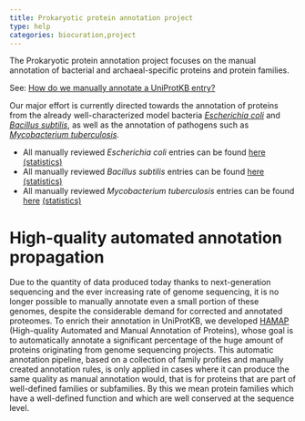 ```yaml
---
title: Prokaryotic protein annotation project
type: help
categories: biocuration,project
---
```


The Prokaryotic protein annotation project focuses on the manual annotation of bacterial and archaeal-specific proteins and protein families.

See: [How do we manually annotate a UniProtKB entry?](https://www.uniprot.org/faq/45)

Our major effort is currently directed towards the annotation of proteins from the already well-characterized model bacteria *[Escherichia coli](https://www.uniprot.org/taxonomy/83333)* and *[Bacillus subtilis](https://www.uniprot.org/taxonomy/224308)*, as well as the annotation of pathogens such as *[Mycobacterium tuberculosis](https://www.uniprot.org/taxonomy/1773)*.

-   All manually reviewed *Escherichia coli* entries can be found [here](https://www.uniprot.org/uniprotkb/?query=organism:83333+AND+reviewed:yes) [(statistics)](https://www.uniprot.org/biocuration%5Fproject/Prokaryotes/statistics#Escherichiacoli)
-   All manually reviewed *Bacillus subtilis* entries can be found [here](https://www.uniprot.org/uniprotkb/?query=organism:224308+AND+reviewed:yes) [(statistics)](https://www.uniprot.org/biocuration%5Fproject/Prokaryotes/statistics#Bacillussubtilis)
-   All manually reviewed *Mycobacterium tuberculosis* entries can be found [here](https://www.uniprot.org/uniprotkb/?query=organism:1773+AND+reviewed:yes) [(statistics)](https://www.uniprot.org/biocuration%5Fproject/Prokaryotes/statistics#Mycobacteriumtuberculosis)

# High-quality automated annotation propagation

Due to the quantity of data produced today thanks to next-generation sequencing and the ever increasing rate of genome sequencing, it is no longer possible to manually annotate even a small portion of these genomes, despite the considerable demand for corrected and annotated proteomes. To enrich their annotation in UniProtKB, we developed [HAMAP](http://hamap.expasy.org/) (High-quality Automated and Manual Annotation of Proteins), whose goal is to automatically annotate a significant percentage of the huge amount of proteins originating from genome sequencing projects. This automatic annotation pipeline, based on a collection of family profiles and manually created annotation rules, is only applied in cases where it can produce the same quality as manual annotation would, that is for proteins that are part of well-defined families or subfamilies. By this we mean protein families which have a well-defined function and which are well conserved at the sequence level.
